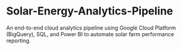 # Solar-Energy-Analytics-Pipeline
An end-to-end cloud analytics pipeline using Google Cloud Platform (BigQuery), SQL, and Power BI to automate solar farm performance reporting.
